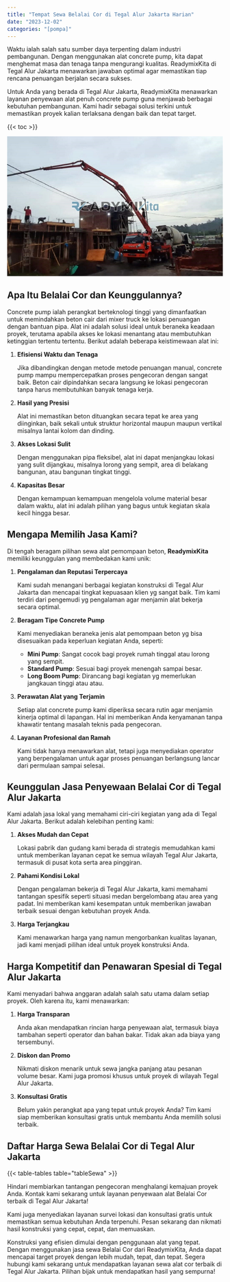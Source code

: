 ```yaml
---
title: "Tempat Sewa Belalai Cor di Tegal Alur Jakarta Harian"
date: "2023-12-02"
categories: "[pompa]"
---
```


Waktu ialah salah satu sumber daya terpenting dalam industri pembangunan. Dengan menggunakan alat concrete pump, kita dapat menghemat masa dan tenaga tanpa mengurangi kualitas. ReadymixKita di Tegal Alur Jakarta menawarkan jawaban optimal agar memastikan tiap rencana penuangan berjalan secara sukses.

Untuk Anda yang berada di Tegal Alur Jakarta, ReadymixKita menawarkan layanan penyewaan alat penuh concrete pump guna menjawab berbagai kebutuhan pembangunan. Kami hadir sebagai solusi terkini untuk memastikan proyek kalian terlaksana dengan baik dan tepat target.

{{< toc >}}

![Tempat Sewa Belalai Cor di Tegal Alur Jakarta Harian](/images/pompa/sewa-pompa-01.jpg)

## Apa Itu Belalai Cor dan Keunggulannya?

Concrete pump ialah perangkat berteknologi tinggi yang dimanfaatkan untuk memindahkan beton cair dari mixer truck ke lokasi penuangan dengan bantuan pipa. Alat ini adalah solusi ideal untuk beraneka keadaan proyek, terutama apabila akses ke lokasi menantang atau membutuhkan ketinggian tertentu tertentu. Berikut adalah beberapa keistimewaan alat ini:

1. **Efisiensi Waktu dan Tenaga**

   Jika dibandingkan dengan metode metode penuangan manual, concrete pump mampu mempercepatkan proses pengecoran dengan sangat baik. Beton cair dipindahkan secara langsung ke lokasi pengecoran tanpa harus membutuhkan banyak tenaga kerja.

2. **Hasil yang Presisi**

   Alat ini memastikan beton dituangkan secara tepat ke area yang diinginkan, baik sekali untuk struktur horizontal maupun maupun vertikal misalnya lantai kolom dan dinding.

3. **Akses Lokasi Sulit**

   Dengan menggunakan pipa fleksibel, alat ini dapat menjangkau lokasi yang sulit dijangkau, misalnya lorong yang sempit, area di belakang bangunan, atau bangunan tingkat tinggi.

4. **Kapasitas Besar**

   Dengan kemampuan kemampuan mengelola volume material besar dalam waktu, alat ini adalah pilihan yang bagus untuk kegiatan skala kecil hingga besar.

## Mengapa Memilih Jasa Kami?

Di tengah beragam pilihan sewa alat pemompaan beton, **ReadymixKita** memiliki keunggulan yang membedakan kami unik:

1. **Pengalaman dan Reputasi Terpercaya**

   Kami sudah menangani berbagai kegiatan konstruksi di Tegal Alur Jakarta dan mencapai tingkat kepuasaan klien yg sangat baik. Tim kami terdiri dari pengemudi yg pengalaman agar menjamin alat bekerja secara optimal.

2. **Beragam Tipe Concrete Pump**

   Kami menyediakan beraneka jenis alat pemompaan beton yg bisa disesuaikan pada keperluan kegiatan Anda, seperti:
   - **Mini Pump**: Sangat cocok bagi proyek rumah tinggal atau lorong yang sempit.
   - **Standard Pump**: Sesuai bagi proyek menengah sampai besar.
   - **Long Boom Pump**: Dirancang bagi kegiatan yg memerlukan jangkauan tinggi atau atau.

3. **Perawatan Alat yang Terjamin**

   Setiap alat concrete pump kami diperiksa secara rutin agar menjamin kinerja optimal di lapangan. Hal ini memberikan Anda kenyamanan tanpa khawatir tentang masalah teknis pada pengecoran.

4. **Layanan Profesional dan Ramah**

   Kami tidak hanya menawarkan alat, tetapi juga menyediakan operator yang berpengalaman untuk agar proses penuangan berlangsung lancar dari permulaan sampai selesai.

## Keunggulan Jasa Penyewaan Belalai Cor di Tegal Alur Jakarta

Kami adalah jasa lokal yang memahami ciri-ciri kegiatan yang ada di Tegal Alur Jakarta. Berikut adalah kelebihan penting kami:

1. **Akses Mudah dan Cepat**

   Lokasi pabrik dan gudang kami berada di strategis memudahkan kami untuk memberikan layanan cepat ke semua wilayah Tegal Alur Jakarta, termasuk di pusat kota serta area pinggiran.

2. **Pahami Kondisi Lokal**

   Dengan pengalaman bekerja di Tegal Alur Jakarta, kami memahami tantangan spesifik seperti situasi medan bergelombang atau area yang padat. Ini memberikan kami kesempatan untuk memberikan jawaban terbaik sesuai dengan kebutuhan proyek Anda.

3. **Harga Terjangkau**

   Kami menawarkan harga yang namun mengorbankan kualitas layanan, jadi kami menjadi pilihan ideal untuk proyek konstruksi Anda.

## Harga Kompetitif dan Penawaran Spesial di Tegal Alur Jakarta

Kami menyadari bahwa anggaran adalah salah satu utama dalam setiap proyek. Oleh karena itu, kami menawarkan:

1. **Harga Transparan**

   Anda akan mendapatkan rincian harga penyewaan alat, termasuk biaya tambahan seperti operator dan bahan bakar. Tidak akan ada biaya yang tersembunyi.

2. **Diskon dan Promo**

   Nikmati diskon menarik untuk sewa jangka panjang atau pesanan volume besar. Kami juga promosi khusus untuk proyek di wilayah Tegal Alur Jakarta.

3. **Konsultasi Gratis**

   Belum yakin perangkat apa yang tepat untuk proyek Anda? Tim kami siap memberikan konsultasi gratis untuk membantu Anda memilih solusi terbaik.

## Daftar Harga Sewa Belalai Cor di Tegal Alur Jakarta

{{< table-tables table="tableSewa" >}}

Hindari membiarkan tantangan pengecoran menghalangi kemajuan proyek Anda. Kontak kami sekarang untuk layanan penyewaan alat Belalai Cor terbaik di Tegal Alur Jakarta!

Kami juga menyediakan layanan survei lokasi dan konsultasi gratis untuk memastikan semua kebutuhan Anda terpenuhi. Pesan sekarang dan nikmati hasil konstruksi yang cepat, cepat, dan memuaskan.

Konstruksi yang efisien dimulai dengan penggunaan alat yang tepat. Dengan menggunakan jasa sewa Belalai Cor dari ReadymixKita, Anda dapat mencapai target proyek dengan lebih mudah, tepat, dan tepat. Segera hubungi kami sekarang untuk mendapatkan layanan sewa alat cor terbaik di Tegal Alur Jakarta. Pilihan bijak untuk mendapatkan hasil yang sempurna!